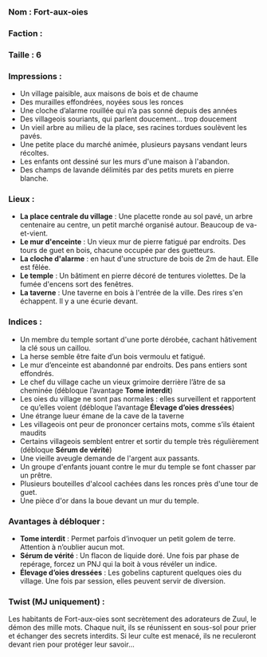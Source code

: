 ### Nom : Fort-aux-oies
### Faction : 
### Taille : 6

### Impressions :

- Un village paisible, aux maisons de bois et de chaume
- Des murailles effondrées, noyées sous les ronces
- Une cloche d’alarme rouillée qui n’a pas sonné depuis des années
- Des villageois souriants, qui parlent doucement… trop doucement
- Un vieil arbre au milieu de la place, ses racines tordues soulèvent les pavés.
- Une petite place du marché animée, plusieurs paysans vendant leurs récoltes.
- Les enfants ont dessiné sur les murs d'une maison à l'abandon.
- Des champs de lavande délimités par des petits murets en pierre blanche.
### Lieux :

- **La place centrale du village** : Une placette ronde au sol pavé, un arbre centenaire au centre, un petit marché organisé autour. Beaucoup de va-et-vient.
- **Le mur d'enceinte** : Un vieux mur de pierre fatigué par endroits. Des tours de guet en bois, chacune occupée par des guetteurs.
- **La cloche d'alarme** : en haut d'une structure de bois de 2m de haut. Elle est fêlée.
- **Le temple** : Un bâtiment en pierre décoré de tentures violettes. De la fumée d'encens sort des fenêtres.
- **La taverne** : Une taverne en bois à l'entrée de la ville. Des rires s'en échappent. Il y a une écurie devant.
### Indices :

- Un membre du temple sortant d'une porte dérobée, cachant hâtivement la clé sous un caillou.
- La herse semble être faite d’un bois vermoulu et fatigué.
- Le mur d’enceinte est abandonné par endroits. Des pans entiers sont effondrés.
- Le chef du village cache un vieux grimoire derrière l’âtre de sa cheminée (débloque l’avantage **Tome interdit**)
- Les oies du village ne sont pas normales : elles surveillent et rapportent ce qu’elles voient (débloque l’avantage **Élevage d’oies dressées**)
- Une étrange lueur émane de la cave de la taverne
- Les villageois ont peur de prononcer certains mots, comme s’ils étaient maudits
- Certains villageois semblent entrer et sortir du temple très régulièrement (débloque **Sérum de vérité**)
- Une vieille aveugle demande de l'argent aux passants.
- Un groupe d'enfants jouant contre le mur du temple se font chasser par un prêtre.
- Plusieurs bouteilles d'alcool cachées dans les ronces près d'une tour de guet.
- Une pièce d'or dans la boue devant un mur du temple.
### Avantages à débloquer :

- **Tome interdit** : Permet parfois d’invoquer un petit golem de terre. Attention à n’oublier aucun mot.
- **Sérum de vérité** : Un flacon de liquide doré. Une fois par phase de repérage, forcez un PNJ qui la boit à vous révéler un indice.
- **Élevage d’oies dressées** : Les gobelins capturent quelques oies du village. Une fois par session, elles peuvent servir de diversion.
### Twist (MJ uniquement) :

Les habitants de Fort-aux-oies sont secrètement des adorateurs de Zuul, le démon des mille mots. Chaque nuit, ils se réunissent en sous-sol pour prier et échanger des secrets interdits. Si leur culte est menacé, ils ne reculeront devant rien pour protéger leur savoir…